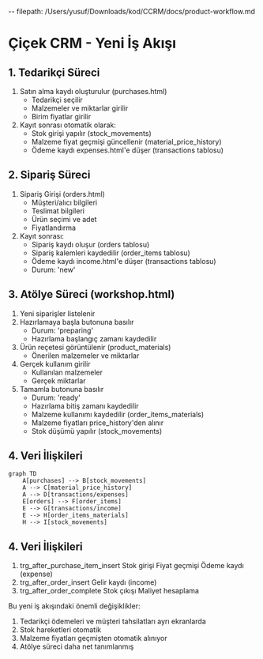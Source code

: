 -- filepath: /Users/yusuf/Downloads/kod/CCRM/docs/product-workflow.md
# Çiçek CRM - Yeni İş Akışı

## 1. Tedarikçi Süreci
1. Satın alma kaydı oluşturulur (purchases.html)
   - Tedarikçi seçilir
   - Malzemeler ve miktarlar girilir
   - Birim fiyatlar girilir
2. Kayıt sonrası otomatik olarak:
   - Stok girişi yapılır (stock_movements)
   - Malzeme fiyat geçmişi güncellenir (material_price_history)
   - Ödeme kaydı expenses.html'e düşer (transactions tablosu)

## 2. Sipariş Süreci
1. Sipariş Girişi (orders.html)
   - Müşteri/alıcı bilgileri
   - Teslimat bilgileri
   - Ürün seçimi ve adet
   - Fiyatlandırma
2. Kayıt sonrası:
   - Sipariş kaydı oluşur (orders tablosu)
   - Sipariş kalemleri kaydedilir (order_items tablosu)
   - Ödeme kaydı income.html'e düşer (transactions tablosu)
   - Durum: 'new'

## 3. Atölye Süreci (workshop.html)
1. Yeni siparişler listelenir
2. Hazırlamaya başla butonuna basılır
   - Durum: 'preparing'
   - Hazırlama başlangıç zamanı kaydedilir
3. Ürün reçetesi görüntülenir (product_materials)
   - Önerilen malzemeler ve miktarlar
4. Gerçek kullanım girilir
   - Kullanılan malzemeler
   - Gerçek miktarlar
5. Tamamla butonuna basılır
   - Durum: 'ready'
   - Hazırlama bitiş zamanı kaydedilir
   - Malzeme kullanımı kaydedilir (order_items_materials)
   - Malzeme fiyatları price_history'den alınır
   - Stok düşümü yapılır (stock_movements)

## 4. Veri İlişkileri
```mermaid
graph TD
    A[purchases] --> B[stock_movements]
    A --> C[material_price_history]
    A --> D[transactions/expenses]
    E[orders] --> F[order_items]
    E --> G[transactions/income]
    E --> H[order_items_materials]
    H --> I[stock_movements]
```
## 4. Veri İlişkileri
   1. trg_after_purchase_item_insert
      Stok girişi
      Fiyat geçmişi
      Ödeme kaydı (expense)
   2. trg_after_order_insert
      Gelir kaydı (income)
   3. trg_after_order_complete
      Stok çıkışı
      Maliyet hesaplama

   Bu yeni iş akışındaki önemli değişiklikler:
   1. Tedarikçi ödemeleri ve müşteri tahsilatları ayrı ekranlarda
   2. Stok hareketleri otomatik
   3. Malzeme fiyatları geçmişten otomatik alınıyor
   4. Atölye süreci daha net tanımlanmış